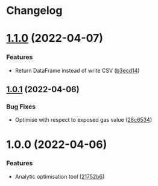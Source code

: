 # Changelog

# [1.1.0](https://github.com/graphprotocol/AllocationOpt.jl/compare/v1.0.1...v1.1.0) (2022-04-07)


### Features

* Return DataFrame instead of write CSV ([b3ecd14](https://github.com/graphprotocol/AllocationOpt.jl/commit/b3ecd149f98bb5b8579c23edbbfa2d440873a43e))

## [1.0.1](https://github.com/graphprotocol/AllocationOpt.jl/compare/v1.0.0...v1.0.1) (2022-04-06)


### Bug Fixes

* Optimise with respect to exposed gas value ([28c6534](https://github.com/graphprotocol/AllocationOpt.jl/commit/28c653429f15fbe1f68af16e9f2b50aac7411293))

# 1.0.0 (2022-04-06)


### Features

* Analytic optimisation tool ([21752b6](https://github.com/graphprotocol/AllocationOpt.jl/commit/21752b65942ad81eb941ffd763aefe21d81c11d0))
